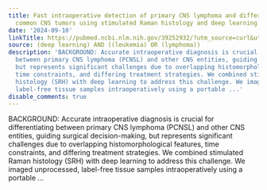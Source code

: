 ```yaml
---
title: Fast intraoperative detection of primary CNS lymphoma and differentiation from
  common CNS tumors using stimulated Raman histology and deep learning
date: '2024-09-10'
linkTitle: https://pubmed.ncbi.nlm.nih.gov/39252932/?utm_source=curl&utm_medium=rss&utm_campaign=pubmed-2&utm_content=1byXLWG-5Hn0_qdLgZYpDfLA2UWGhGNgZGereuo1rJN2aoAQXP&fc=20220814223158&ff=20240910182414&v=2.18.0.post9+e462414
source: (deep learning) AND ((leukemia) OR (lymphoma))
description: 'BACKGROUND: Accurate intraoperative diagnosis is crucial for differentiating
  between primary CNS lymphoma (PCNSL) and other CNS entities, guiding surgical decision-making,
  but represents significant challenges due to overlapping histomorphological features,
  time constraints, and differing treatment strategies. We combined stimulated Raman
  histology (SRH) with deep learning to address this challenge. We imaged unprocessed,
  label-free tissue samples intraoperatively using a portable ...'
disable_comments: true
---
```

BACKGROUND: Accurate intraoperative diagnosis is crucial for differentiating between primary CNS lymphoma (PCNSL) and other CNS entities, guiding surgical decision-making, but represents significant challenges due to overlapping histomorphological features, time constraints, and differing treatment strategies. We combined stimulated Raman histology (SRH) with deep learning to address this challenge. We imaged unprocessed, label-free tissue samples intraoperatively using a portable ...